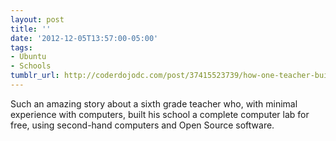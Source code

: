 ```yaml
---
layout: post
title: ''
date: '2012-12-05T13:57:00-05:00'
tags:
- Ubuntu
- Schools
tumblr_url: http://coderdojodc.com/post/37415523739/how-one-teacher-built-a-computer-lab-for-free
---
```

Such an amazing story about a sixth grade teacher who, with minimal experience with computers, built his school a complete computer lab for free, using second-hand computers and Open Source software.
